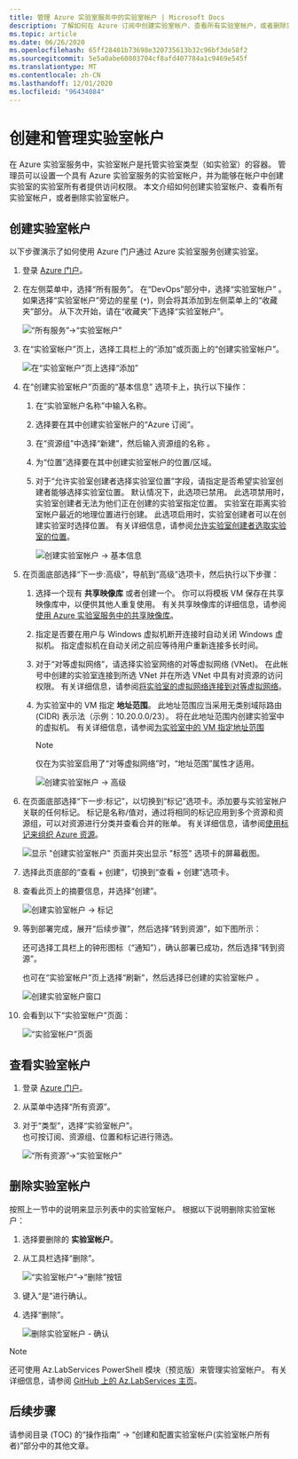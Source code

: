 ```yaml
---
title: 管理 Azure 实验室服务中的实验室帐户 | Microsoft Docs
description: 了解如何在 Azure 订阅中创建实验室帐户、查看所有实验室帐户，或者删除实验室帐户。
ms.topic: article
ms.date: 06/26/2020
ms.openlocfilehash: 65ff28401b73698e320735613b32c96bf3de58f2
ms.sourcegitcommit: 5e5a0abe60803704cf8afd407784a1c9469e545f
ms.translationtype: MT
ms.contentlocale: zh-CN
ms.lasthandoff: 12/01/2020
ms.locfileid: "96434084"
---
```

# <a name="create-and-manage-lab-accounts"></a>创建和管理实验室帐户
在 Azure 实验室服务中，实验室帐户是托管实验室类型（如实验室）的容器。 管理员可以设置一个具有 Azure 实验室服务的实验室帐户，并为能够在帐户中创建实验室的实验室所有者提供访问权限。 本文介绍如何创建实验室帐户、查看所有实验室帐户，或者删除实验室帐户。

## <a name="create-a-lab-account"></a>创建实验室帐户
以下步骤演示了如何使用 Azure 门户通过 Azure 实验室服务创建实验室。 

1. 登录 [Azure 门户](https://portal.azure.com)。
2. 在左侧菜单中，选择“所有服务”。 在“DevOps”部分中，选择“实验室帐户” 。 如果选择“实验室帐户”旁边的星星 (`*`)，则会将其添加到左侧菜单上的“收藏夹”部分。  从下次开始，请在“收藏夹”下选择“实验室帐户”。 

    ![“所有服务”->“实验室帐户”](./media/tutorial-setup-lab-account/select-lab-accounts-service.png)
3. 在“实验室帐户”页上，选择工具栏上的“添加”或页面上的“创建实验室帐户”。 

    ![在“实验室帐户”页上选择“添加”](./media/tutorial-setup-lab-account/add-lab-account-button.png)
4. 在“创建实验室帐户”页面的“基本信息” 选项卡上，执行以下操作： 
    1. 在“实验室帐户名称”中输入名称。 
    2. 选择要在其中创建实验室帐户的“Azure 订阅”。
    3. 在“资源组”中选择“新建”，然后输入资源组的名称 。
    4. 为“位置”选择要在其中创建实验室帐户的位置/区域。
    5. 对于“允许实验室创建者选择实验室位置”字段，请指定是否希望实验室创建者能够选择实验室位置。 默认情况下，此选项已禁用。 此选项禁用时，实验室创建者无法为他们正在创建的实验室指定位置。 实验室在距离实验室帐户最近的地理位置进行创建。 此选项启用时，实验室创建者可以在创建实验室时选择位置。 有关详细信息，请参阅[允许实验室创建者选取实验室的位置](allow-lab-creator-pick-lab-location.md)。 

        ![创建实验室帐户 -> 基本信息](./media/how-to-manage-lab-accounts/create-lab-account-basics.png)
5. 在页面底部选择“下一步:高级”，导航到“高级”选项卡，然后执行以下步骤： 
    1. 选择一个现有 **共享映像库** 或者创建一个。 你可以将模板 VM 保存在共享映像库中，以便供其他人重复使用。 有关共享映像库的详细信息，请参阅[使用 Azure 实验室服务中的共享映像库](how-to-use-shared-image-gallery.md)。
    2. 指定是否要在用户与 Windows 虚拟机断开连接时自动关闭 Windows 虚拟机。 指定虚拟机在自动关闭之前应等待用户重新连接多长时间。 
    3. 对于“对等虚拟网络”，请选择实验室网络的对等虚拟网络 (VNet)。 在此帐号中创建的实验室连接到所选 VNet 并在所选 VNet 中具有对资源的访问权限。 有关详细信息，请参阅[将实验室的虚拟网络连接到对等虚拟网络](how-to-connect-peer-virtual-network.md)。    
    8. 为实验室中的 VM 指定 **地址范围**。 此地址范围应当采用无类别域际路由 (CIDR) 表示法（示例：10.20.0.0/23）。 将在此地址范围内创建实验室中的虚拟机。 有关详细信息，请参阅[为实验室中的 VM 指定地址范围](how-to-connect-peer-virtual-network.md#specify-an-address-range-for-vms-in-the-lab-account)  

        > [!NOTE]
        > 仅在为实验室启用了“对等虚拟网络”时，“地址范围”属性才适用。

        ![创建实验室帐户 -> 高级](./media/how-to-manage-lab-accounts/create-lab-account-advanced.png)  
6. 在页面底部选择“下一步:标记”，以切换到“标记”选项卡。添加要与实验室帐户关联的任何标记。 标记是名称/值对，通过将相同的标记应用到多个资源和资源组，可以对资源进行分类并查看合并的账单。 有关详细信息，请参阅[使用标记来组织 Azure 资源](../azure-resource-manager/management/tag-resources.md)。

    ![显示 "创建实验室帐户" 页面并突出显示 "标签" 选项卡的屏幕截图。](./media/how-to-manage-lab-accounts/create-lab-account-tags.png)
7. 选择此页底部的“查看 + 创建”，切换到“查看 + 创建”选项卡。 
4. 查看此页上的摘要信息，并选择“创建”。 

    ![创建实验室帐户 -> 标记](./media/how-to-manage-lab-accounts/create-lab-account-review-create.png)
5. 等到部署完成，展开“后续步骤”，然后选择“转到资源”，如下图所示： 

    还可选择工具栏上的钟形图标（“通知”），确认部署已成功，然后选择“转到资源”。 

    也可在“实验室帐户”页上选择“刷新”，然后选择已创建的实验室帐户 。 

    ![创建实验室帐户窗口](./media/tutorial-setup-lab-account/go-to-lab-account.png)    
6. 会看到以下“实验室帐户”页面：

    ![“实验室帐户”页面](./media/tutorial-setup-lab-account/lab-account-page.png)

## <a name="view-lab-accounts"></a>查看实验室帐户
1. 登录 [Azure 门户](https://portal.azure.com)。
2. 从菜单中选择“所有资源”。 
3. 对于“类型”，选择“实验室帐户”。  
    也可按订阅、资源组、位置和标记进行筛选。 

    ![“所有资源”->“实验室帐户”](./media/how-to-manage-lab-accounts/all-resources-lab-accounts.png)


## <a name="delete-a-lab-account"></a>删除实验室帐户
按照上一节中的说明来显示列表中的实验室帐户。 根据以下说明删除实验室帐户： 

1. 选择要删除的 **实验室帐户**。 
2. 从工具栏选择“删除”。 

    ![“实验室帐户”->“删除”按钮](./media/how-to-manage-lab-accounts/delete-button.png)
1. 键入“是”进行确认。
1. 选择“删除”。 

    ![删除实验室帐户 - 确认](./media/how-to-manage-lab-accounts/delete-lab-account-confirmation.png)

> [!NOTE]
> 还可使用 Az.LabServices PowerShell 模块（预览版）来管理实验室帐户。 有关详细信息，请参阅 [GitHub 上的 Az.LabServices 主页](https://github.com/Azure/azure-devtestlab/tree/master/samples/ClassroomLabs/Modules/Library)。

## <a name="next-steps"></a>后续步骤
请参阅目录 (TOC) 的“操作指南” -> “创建和配置实验室帐户(实验室帐户所有者)”部分中的其他文章。 